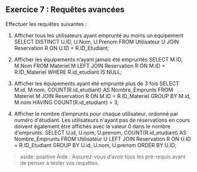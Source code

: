 
## Exercice 7 : Requêtes avancées

Effectuer les requêtes suivantes :

1. Afficher tous les utilisateurs ayant emprunté au moins un équipement
SELECT DISTINCT U.ID, U.Nom, U.Prenom
FROM Utilisateur U
JOIN Reservation R ON U.ID = R.ID_Etudiant;

2. Afficher les équipements n’ayant jamais été empruntés
SELECT M.ID, M.Nom
FROM Materiel M
LEFT JOIN Reservation R ON M.ID = R.ID_Materiel
WHERE R.id_etudiant IS NULL;

3. Afficher les équipements ayant été emprunté plus de 3 fois
SELECT M.id, M.nom, COUNT(R.id_etudiant) AS Nombre_Emprunts
FROM Materiel M
JOIN Reservation R ON M.ID = R.ID_Materiel
GROUP BY M.id, M.nom
HAVING COUNT(R.id_etudiant) > 3;

4. Afficher le nombre d’emprunts pour chaque utilisateur, ordonné par numéro d'étudiant. Les utilisateurs n'ayant pas de réservations en cours doivent également être affichés avec la valeur 0 dans le nombre d'emprunts.
SELECT U.id, U.nom, U.prenom, COUNT(R.id_etudiant) AS Nombre_Emprunts
FROM Utilisateur U
LEFT JOIN Reservation R ON U.ID = R.ID_Etudiant
GROUP BY U.id, U.nom, U.prenom
ORDER BY U.ID;


> aside: positive
> Aide : Assurez-vous d’avoir tous les pré-requis avant de penser à tester vos requêtes.
>